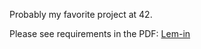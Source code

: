 Probably my favorite project at 42. 

Please see requirements in the PDF: [Lem-in](https://github.com/erikagreen7777/42_projects/blob/master/init/init.en.pdf)
